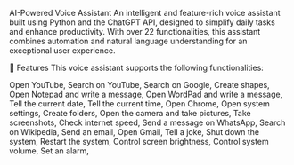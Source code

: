 AI-Powered Voice Assistant
An intelligent and feature-rich voice assistant built using Python and the ChatGPT API, designed to simplify daily tasks and enhance productivity. With over 22 functionalities, this assistant combines automation and natural language understanding for an exceptional user experience.

🚀 Features
This voice assistant supports the following functionalities:

Open YouTube,
Search on YouTube,
Search on Google,
Create shapes,
Open Notepad and write a message,
Open WordPad and write a message,
Tell the current date,
Tell the current time,
Open Chrome,
Open system settings,
Create folders,
Open the camera and take pictures,
Take screenshots,
Check internet speed,
Send a message on WhatsApp,
Search on Wikipedia,
Send an email,
Open Gmail,
Tell a joke,
Shut down the system,
Restart the system,
Control screen brightness,
Control system volume,
Set an alarm,


